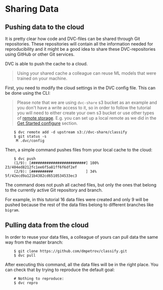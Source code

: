 # Sharing Data

## Pushing data to the cloud

It is pretty clear how code and DVC-files can be shared through Git
repositories. These repositories will contain all the information needed for
reproducibility and it might be a good idea to share these DVC-repositories using
GitHub or other Git services.

DVC is able to push the cache to a cloud.

> Using your shared cache a colleague can reuse ML models that were trained on
> your machine.

First, you need to modify the cloud settings in the DVC config file. This can be
done using the CLI:

> Please note that we are using `dvc-share` s3 bucket as an example and you don't
> have a write access to it, so in order to follow the tutorial you will need to
> either create your own s3 bucket or use other types of
> [remote storage](/doc/commands-reference/remote). E.g. you can set up a local
> remote as we did in the [Get Started configure](/doc/get-started/configure)
> section.

```dvc
    $ dvc remote add -d upstream s3://dvc-share/classify
    $ git status -s
     M .dvc/config
```

Then, a simple command pushes files from your local cache to the cloud:

```dvc
    $ dvc push
    (1/9): [#########################] 100% 23/404ed8212fc1ee6f5a81ff6f6df2ef
    (2/9): [##########               ] 34% 5f/42ecd9a121b4382cd6510534533ec3
```

The command does not push all cached files, but only the ones that belong
to the currently active Git repository and branch.

For example, in this tutorial 16 data files were created and only 9 will be
pushed because the rest of the data files belong to different branches like
`bigram`.

## Pulling data from the cloud

In order to reuse your data files, a colleague of yours can pull data the
same way from the master branch:

```dvc
    $ git clone https://github.com/dmpetrov/classify.git
    $ dvc pull
```

After executing this command, all the data files will be in the right place. You can check
that by trying to reproduce the default goal:

```dvc
    # Nothing to reproduce:
    $ dvc repro
```
